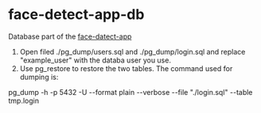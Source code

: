 # face-detect-app-db
Database part of the <a href='https://github.com/crux-in-lan/face-detect-app'>face-datect-app</a>

1. Open filed ./pg_dump/users.sql and ./pg_dump/login.sql and replace "example_user" with the databa user you use.
2. Use pg_restore to restore the two tables. The command used for dumping is:

 pg_dump -h <ip-host> -p 5432 -U <username> --format plain --verbose --file "./login.sql" --table tmp.login <database-name>
